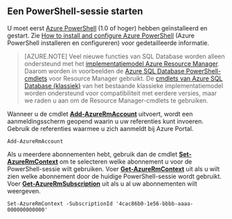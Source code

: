 
## Een PowerShell-sessie starten

U moet eerst [Azure PowerShell](https://msdn.microsoft.com/library/mt619274.aspx) (1.0 of hoger) hebben geïnstalleerd en gestart. Zie [How to install and configure Azure PowerShell](../articles/powershell-install-configure.md) (Azure PowerShell installeren en configureren) voor gedetailleerde informatie.


>[AZURE.NOTE] Veel nieuwe functies van SQL Database worden alleen ondersteund met het [implementatiemodel Azure Resource Manager](../articles/resource-group-overview.md). Daarom worden in voorbeelden de [Azure SQL Database PowerShell-cmdlets](https://msdn.microsoft.com/library/azure/mt574084.aspx) voor Resource Manager gebruikt. De [cmdlets van Azure SQL Database (klassiek)](https://msdn.microsoft.com/library/azure/dn546723.aspx) van het bestaande klassieke implementatiemodel worden ondersteund voor compatibiliteit met eerdere versies, maar we raden u aan om de Resource Manager-cmdlets te gebruiken. 


Wanneer u de cmdlet [**Add-AzureRmAccount**](https://msdn.microsoft.com/library/mt619267.aspx) uitvoert, wordt een aanmeldingsscherm geopend waarin u uw referenties kunt invoeren. Gebruik de referenties waarmee u zich aanmeldt bij Azure Portal.

    Add-AzureRmAccount

Als u meerdere abonnementen hebt, gebruik dan de cmdlet [**Set-AzureRmContext**](https://msdn.microsoft.com/library/mt619263.aspx) om te selecteren welke abonnement u voor de PowerShell-sessie wilt gebruiken. Voer [**Get-AzureRmContext**](https://msdn.microsoft.com/library/mt619265.aspx) uit als u wilt zien welke abonnement door de huidige PowerShell-sessie wordt gebruikt. Voer [**Get-AzureRmSubscription**](https://msdn.microsoft.com/library/mt619284.aspx) uit als u al uw abonnementen wilt weergeven.

    Set-AzureRmContext -SubscriptionId '4cac86b0-1e56-bbbb-aaaa-000000000000'




<!--HONumber=Jun16_HO2-->



